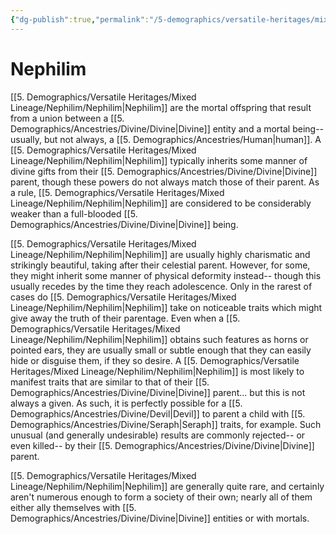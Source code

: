 ```yaml
---
{"dg-publish":true,"permalink":"/5-demographics/versatile-heritages/mixed-lineage/nephilim/nephilim/","noteIcon":""}
---
```


# Nephilim

[[5. Demographics/Versatile Heritages/Mixed Lineage/Nephilim/Nephilim\|Nephilim]] are the mortal offspring that result from a union between a [[5. Demographics/Ancestries/Divine/Divine\|Divine]] entity and a mortal being-- usually, but not always, a [[5. Demographics/Ancestries/Human\|human]]. A [[5. Demographics/Versatile Heritages/Mixed Lineage/Nephilim/Nephilim\|Nephilim]] typically inherits some manner of divine gifts from their [[5. Demographics/Ancestries/Divine/Divine\|Divine]] parent, though these powers do not always match those of their parent. As a rule, [[5. Demographics/Versatile Heritages/Mixed Lineage/Nephilim/Nephilim\|Nephilim]] are considered to be considerably weaker than a full-blooded [[5. Demographics/Ancestries/Divine/Divine\|Divine]] being. 

[[5. Demographics/Versatile Heritages/Mixed Lineage/Nephilim/Nephilim\|Nephilim]] are usually highly charismatic and strikingly beautiful, taking after their celestial parent. However, for some, they might inherit some manner of physical deformity instead-- though this usually recedes by the time they reach adolescence. Only in the rarest of cases do [[5. Demographics/Versatile Heritages/Mixed Lineage/Nephilim/Nephilim\|Nephilim]] take on noticeable traits which might give away the truth of their parentage. Even when a [[5. Demographics/Versatile Heritages/Mixed Lineage/Nephilim/Nephilim\|Nephilim]] obtains such features as horns or pointed ears, they are usually small or subtle enough that they can easily hide or disguise them, if they so desire. A [[5. Demographics/Versatile Heritages/Mixed Lineage/Nephilim/Nephilim\|Nephilim]] is most likely to manifest traits that are similar to that of their [[5. Demographics/Ancestries/Divine/Divine\|Divine]] parent... but this is not always a given. As such, it is perfectly possible for a [[5. Demographics/Ancestries/Divine/Devil\|Devil]] to parent a child with [[5. Demographics/Ancestries/Divine/Seraph\|Seraph]] traits, for example. Such unusual (and generally undesirable) results are commonly rejected-- or even killed-- by their [[5. Demographics/Ancestries/Divine/Divine\|Divine]] parent.

[[5. Demographics/Versatile Heritages/Mixed Lineage/Nephilim/Nephilim\|Nephilim]] are generally quite rare, and certainly aren't numerous enough to form a society of their own; nearly all of them either ally themselves with [[5. Demographics/Ancestries/Divine/Divine\|Divine]] entities or with mortals. 


